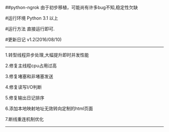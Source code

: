 ##python-ngrok
由于初步移植，可能尚有许多bug不知,稳定性欠缺

#运行环境
Python 3.1 以上

#运行方法
直接运行即可.

#更新日记 v1.2(2016/08/10)

***

1.转型线程异步处理,大幅提升即时并发性能

2.修复主线程cpu占用过高

3.修复堵塞和非堵塞发送

4.修复读写I/O判断

5.修复输出日记排序

6.添加本地映射地址无效转向定制的html页面

7.断线重连机制优化

***
